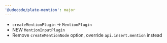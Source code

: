 ```yaml
---
'@udecode/plate-mention': major
---
```


- `createMentionPlugin` -> `MentionPlugin`
- NEW `MentionInputPlugin`
- Remove `createMentionNode` option, override `api.insert.mention` instead
